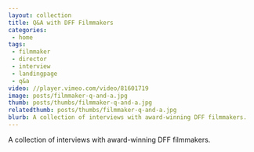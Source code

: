 ```yaml
---
layout: collection
title: Q&A with DFF Filmmakers
categories:
 - home
tags:
 - filmmaker
 - director
 - interview
 - landingpage
 - q&a
video: //player.vimeo.com/video/81601719
image: posts/filmmaker-q-and-a.jpg
thumb: posts/thumbs/filmmaker-q-and-a.jpg
relatedthumb: posts/thumbs/filmmaker-q-and-a.jpg
blurb: A collection of interviews with award-winning DFF filmmakers.
---
```


A collection of interviews with award-winning DFF filmmakers.
